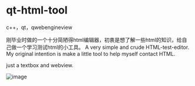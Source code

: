 # qt-html-tool
c++，qt，qwebengineview

刚毕业时做的一个十分简陋得html编辑器，初衷是想了解一些html的知识，给自己做一个学习测试html的小工具。
A very simple and crude HTML-test-editor. My original intention is make a little tool to help myself contact HTML.

just a textbox and webview.

![image](https://github.com/Z-Pike/qt-html-tool/edit/master/1.JPG)
